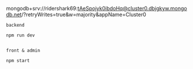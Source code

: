 mongodb+srv://ridershark69:tAeSpojyk0ibdoHq@cluster0.dbjgkyw.mongodb.net/?retryWrites=true&w=majority&appName=Cluster0


```
backend

npm run dev


front & admin 

npm start


```

